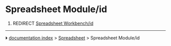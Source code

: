 # Spreadsheet Module/id
1.  REDIRECT [Spreadsheet Workbench/id](Spreadsheet_Workbench/id.md)



---
⏵ [documentation index](../README.md) > [Spreadsheet](Spreadsheet_Workbench.md) > Spreadsheet Module/id
